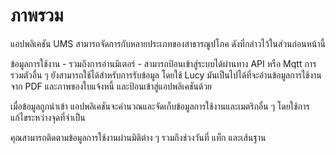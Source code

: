 # ภาพรวม

แอปพลิเคชัน UMS สามารถจัดการกับหลายประเภทของสาธารณูปโภค ดังที่กล่าวไว้ในส่วนก่อนหน้านี้

ข้อมูลการใช้งาน - รวมถึงการอ่านมิเตอร์ - สามารถป้อนเข้าสู่ระบบได้ผ่านทาง API หรือ Mqtt การรวมตัวอื่น ๆ ยังสามารถใช้ได้สำหรับการรับข้อมูล โดยใช้ Lucy มันเป็นไปได้ที่จะอ่านข้อมูลการใช้งานจาก PDF และภาพของใบแจ้งหนี้ และป้อนเข้าสู่แอปพลิเคชันด้วย

เมื่อข้อมูลถูกนำเข้า แอปพลิเคชันจะคำนวณและจัดเก็บข้อมูลการใช้งานและเมตริกอื่น ๆ โดยใช้การแก้ไขระหว่างจุดที่จำเป็น

คุณสามารถติดตามข้อมูลการใช้งานผ่านมิติต่าง ๆ รวมถึงช่วงวันที่ แท็ก และเส้นฐาน